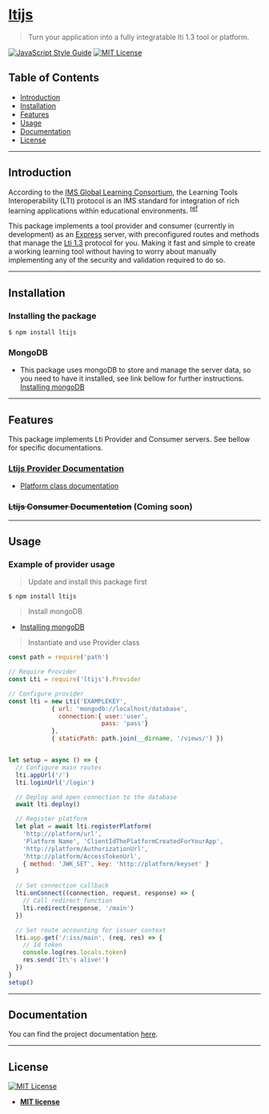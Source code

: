 # [ltijs](https://cvmcosta.github.io/ltijs) 

> Turn your application into a fully integratable lti 1.3 tool or platform.


[![JavaScript Style Guide](https://img.shields.io/badge/code_style-standard-brightgreen.svg)](https://standardjs.com)
[![MIT License](https://img.shields.io/github/license/Cvmcosta/ltijs.svg)](LICENSE)


## Table of Contents

- [Introduction](#introduction)
- [Installation](#installation)
- [Features](#features)
- [Usage](#usage)
- [Documentation](#documentation)
- [License](#license)


---
## Introduction
According to the [IMS Global Learning Consortium](https://www.imsglobal.org/), the Learning Tools Interoperability (LTI) protocol is an IMS standard for integration of rich learning applications within educational environments. <sup>[ref](https://www.imsglobal.org/spec/lti/v1p3/)</sup>


This package implements a tool provider and consumer (currently in development) as an [Express](https://expressjs.com/) server, with preconfigured routes and methods that manage the [Lti 1.3](https://www.imsglobal.org/spec/lti/v1p3/) protocol for you. Making it fast and simple to create a working learning tool without having to worry about manually implementing any of the security and validation required to do so. 


---


## Installation

### Installing the package

```shell
$ npm install ltijs
```
### MongoDB
- This package uses mongoDB to store and manage the server data, so you need to have it installed, see link bellow for further instructions.
[Installing mongoDB](https://docs.mongodb.com/manual/administration/install-community/)

---

## Features

This package implements Lti Provider and Consumer servers. See bellow for specific documentations.

### [Ltijs Provider Documentation](https://cvmcosta.github.io/ltijs/#/provider) 
   - [Platform class documentation](https://cvmcosta.github.io/ltijs/#/platform)
### ~~Ltijs Consumer Documentation~~ (Coming soon)

---

## Usage

### Example of provider usage

> Update and install this package first

```shell
$ npm install ltijs
```

> Install mongoDB

 - [Installing mongoDB](https://docs.mongodb.com/manual/administration/install-community/)


> Instantiate and use Provider class



```javascript
const path = require('path')

// Require Provider 
const Lti = require('ltijs').Provider

// Configure provider
const lti = new Lti('EXAMPLEKEY', 
            { url: 'mongodb://localhost/database', 
              connection:{ user:'user',
                          pass: 'pass'} 
            }, 
            { staticPath: path.join(__dirname, '/views/') })


let setup = async () => {
  // Configure main routes
  lti.appUrl('/')
  lti.loginUrl('/login')

  // Deploy and open connection to the database
  await lti.deploy()

  // Register platform
  let plat = await lti.registerPlatform(
    'http://platform/url', 
    'Platform Name', 'ClientIdThePlatformCreatedForYourApp', 
    'http://platform/AuthorizationUrl', 
    'http://platform/AccessTokenUrl', 
    { method: 'JWK_SET', key: 'http://platform/keyset' }
  )

  // Set connection callback
  lti.onConnect((connection, request, response) => {
    // Call redirect function
    lti.redirect(response, '/main')
  })

  // Set route accounting for issuer context
  lti.app.get('/:iss/main', (req, res) => {
    // Id token
    console.log(res.locals.token)
    res.send('It\'s alive!')
  })
}
setup()
```

---

## Documentation
You can find the project documentation [here](https://cvmcosta.github.io/ltijs).

---

## License

[![MIT License](https://img.shields.io/github/license/Cvmcosta/ltijs.svg)](LICENSE)

- **[MIT license](http://opensource.org/licenses/mit-license.php)**
